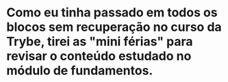 # Como eu tinha passado em todos os blocos sem recuperação no curso da Trybe, tirei as "mini férias" para revisar o conteúdo estudado no módulo de fundamentos.
